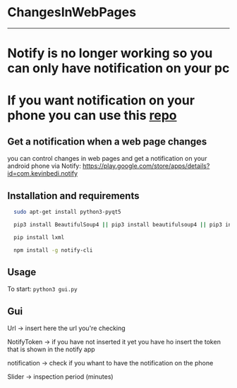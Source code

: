 # ChangesInWebPages
---
# Notify is no longer working so you can only have notification on your pc
# If you want notification on your phone you can use this [repo](https://github.com/Monti03/cwp-telegram-bot)

## Get a notification when a web page changes
you can control changes in web pages and get a notification on your android phone via Notify: https://play.google.com/store/apps/details?id=com.kevinbedi.notify

## Installation and requirements
```bash
  sudo apt-get install python3-pyqt5

  pip3 install BeautifulSoup4 || pip3 install beautifulsoup4 || pip3 install bs4

  pip install lxml

  npm install -g notify-cli
```

## Usage
  To start:
  ```python3 gui.py```
  
## Gui
  
  Url           -> insert here the url you're checking
  
  NotifyToken   -> if you have not inserted it yet you have ho insert the token that is shown in the notify app
  
  notification  -> check if you whant to have the notification on the phone
  
  Slider        -> inspection period (minutes)
